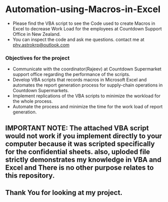 # Automation-using-Macros-in-Excel

* Please find the VBA script to see the Code used to create Macros in Excel to decrease Work Load for the employees at Countdown Support Office in New Zealand.
* You can inspect the code and ask me questions. contact me at phy.astrokrp@outlook.com


### Objectives for the project 

* Communicate with the coordinator(Rajeev) at Countdown Supermarket support office regarding the performance of the scripts. 
* Develop VBA scripts that records macros in Microsoft Excel and automates the report generation process for supply-chain operations in Countdown Supermarkets.
* Implement replications of the VBA scripts to minimize the workload for the whole process.
* Automate the process and minimize the time for the work load of report generation.




## IMPORTANT NOTE: The attached VBA script would not work if you implement directly to your computer because it was scripted specifically for the confidential sheets. also, uploded file strictly demonstrates my knowledge in VBA and Excel and There is no other purpose relates to this repository. 


## Thank You for looking at my project.
